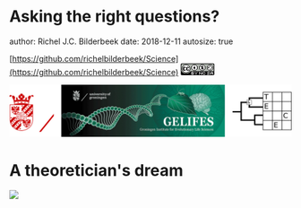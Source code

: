 Asking the right questions?
========================================================
author: Richel J.C. Bilderbeek
date: 2018-12-11
autosize: true

[https://github.com/richelbilderbeek/Science](https://github.com/richelbilderbeek/Science)  ![CC-BY-NC-SA](CC-BY-NC-SA.png)

![RuG and GELIFES and TECE logo](footer.png)

A theoretician's dream
========================================================

![](Hopetoun_falls.jpg)




